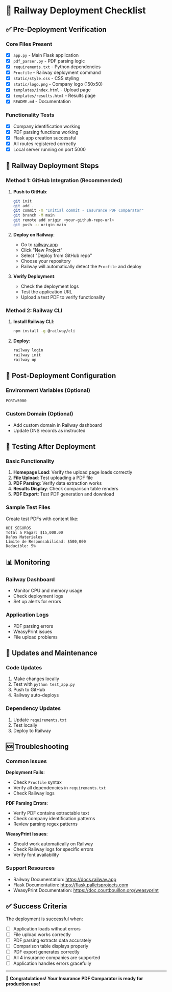 # 🚀 Railway Deployment Checklist

## ✅ Pre-Deployment Verification

### Core Files Present
- [x] `app.py` - Main Flask application
- [x] `pdf_parser.py` - PDF parsing logic
- [x] `requirements.txt` - Python dependencies
- [x] `Procfile` - Railway deployment command
- [x] `static/style.css` - CSS styling
- [x] `static/logo.png` - Company logo (150x50)
- [x] `templates/index.html` - Upload page
- [x] `templates/results.html` - Results page
- [x] `README.md` - Documentation

### Functionality Tests
- [x] Company identification working
- [x] PDF parsing functions working
- [x] Flask app creation successful
- [x] All routes registered correctly
- [x] Local server running on port 5000

## 🚀 Railway Deployment Steps

### Method 1: GitHub Integration (Recommended)

1. **Push to GitHub**:
   ```bash
   git init
   git add .
   git commit -m "Initial commit - Insurance PDF Comparator"
   git branch -M main
   git remote add origin <your-github-repo-url>
   git push -u origin main
   ```

2. **Deploy on Railway**:
   - Go to [railway.app](https://railway.app)
   - Click "New Project"
   - Select "Deploy from GitHub repo"
   - Choose your repository
   - Railway will automatically detect the `Procfile` and deploy

3. **Verify Deployment**:
   - Check the deployment logs
   - Test the application URL
   - Upload a test PDF to verify functionality

### Method 2: Railway CLI

1. **Install Railway CLI**:
   ```bash
   npm install -g @railway/cli
   ```

2. **Deploy**:
   ```bash
   railway login
   railway init
   railway up
   ```

## 🔧 Post-Deployment Configuration

### Environment Variables (Optional)
```
PORT=5000
```

### Custom Domain (Optional)
- Add custom domain in Railway dashboard
- Update DNS records as instructed

## 🧪 Testing After Deployment

### Basic Functionality
1. **Homepage Load**: Verify the upload page loads correctly
2. **File Upload**: Test uploading a PDF file
3. **PDF Parsing**: Verify data extraction works
4. **Results Display**: Check comparison table renders
5. **PDF Export**: Test PDF generation and download

### Sample Test Files
Create test PDFs with content like:
```
HDI SEGUROS
Total a Pagar: $15,000.00
Daños Materiales
Límite de Responsabilidad: $500,000
Deducible: 5%
```

## 📊 Monitoring

### Railway Dashboard
- Monitor CPU and memory usage
- Check deployment logs
- Set up alerts for errors

### Application Logs
- PDF parsing errors
- WeasyPrint issues
- File upload problems

## 🔄 Updates and Maintenance

### Code Updates
1. Make changes locally
2. Test with `python test_app.py`
3. Push to GitHub
4. Railway auto-deploys

### Dependency Updates
1. Update `requirements.txt`
2. Test locally
3. Deploy to Railway

## 🆘 Troubleshooting

### Common Issues

**Deployment Fails**:
- Check `Procfile` syntax
- Verify all dependencies in `requirements.txt`
- Check Railway logs

**PDF Parsing Errors**:
- Verify PDF contains extractable text
- Check company identification patterns
- Review parsing regex patterns

**WeasyPrint Issues**:
- Should work automatically on Railway
- Check Railway logs for specific errors
- Verify font availability

### Support Resources
- Railway Documentation: https://docs.railway.app
- Flask Documentation: https://flask.palletsprojects.com
- WeasyPrint Documentation: https://doc.courtbouillon.org/weasyprint

## ✅ Success Criteria

The deployment is successful when:
- [ ] Application loads without errors
- [ ] File upload works correctly
- [ ] PDF parsing extracts data accurately
- [ ] Comparison table displays properly
- [ ] PDF export generates correctly
- [ ] All 4 insurance companies are supported
- [ ] Application handles errors gracefully

---

**🎉 Congratulations! Your Insurance PDF Comparator is ready for production use!**
